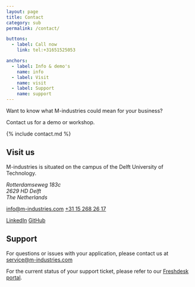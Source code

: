 ```yaml
---
layout: page
title: Contact
category: sub
permalink: /contact/

buttons:
  - label: Call now
    link: tel:+31651525053

anchors:
  - label: Info & demo's
    name: info
  - label: Visit
    name: visit
  - label: Support
    name: support
---
```



<a name="info"></a>
<p class="intro">Want to know what M-industries could mean for your business?</p>
Contact us for a demo or workshop.

{% include contact.md %}


<a name="visit"></a>
## Visit us

M-industries is situated on the campus of the Delft University of Technology.

<address>
	Rotterdamseweg 183c<br>
	2629 HD Delft<br>
	The Netherlands
</address>

[info@m-industries.com](mailto:info@m-industries.com)
[+31 15 268 26 17](tel:+31651525053)

[LinkedIn](https://www.linkedin.com/company/m-industries)
[GitHub](https://github.com/M-industries)


<a name="support"></a>
## Support

For questions or issues with your application,
please contact us at [service@m-industries.com](mailto:service@m-industries.com)

For the current status of your support ticket, please refer to our
[Freshdesk portal](https://fabric.freshdesk.com).
